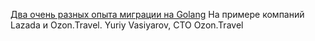 [Два очень разных опыта миграции на Golang](https://go-talks.appspot.com/github.com/yvasiyarov/stachka-2019/index.slide#1) 
На примере компаний Lazada и Ozon.Travel. Yuriy Vasiyarov, CTO Ozon.Travel
